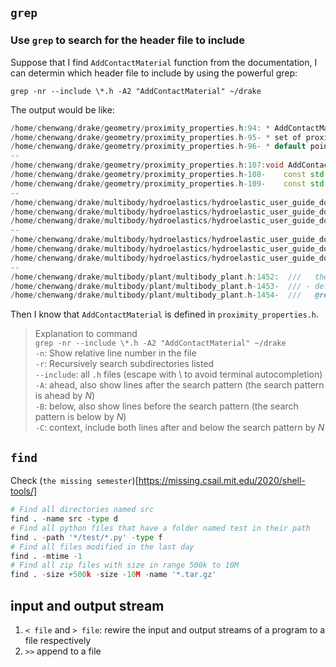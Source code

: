 ## `grep`
### Use `grep` to search for the header file to include
Suppose that I find `AddContactMaterial` function from the documentation, I can determin which header file to include by using the powerful grep:
```
grep -nr --include \*.h -A2 "AddContactMaterial" ~/drake 
```
The output would be like:
```c++
/home/chenwang/drake/geometry/proximity_properties.h:94: * AddContactMaterial() adds general contact material properties to the given
/home/chenwang/drake/geometry/proximity_properties.h-95- * set of proximity `properties`. These are the properties required by the
/home/chenwang/drake/geometry/proximity_properties.h-96- * default point contact model. However, other contact models can opt to use
--
/home/chenwang/drake/geometry/proximity_properties.h:107:void AddContactMaterial(
/home/chenwang/drake/geometry/proximity_properties.h-108-    const std::optional<double>& dissipation,
/home/chenwang/drake/geometry/proximity_properties.h-109-    const std::optional<double>& point_stiffness,
--
/home/chenwang/drake/multibody/hydroelastics/hydroelastic_user_guide_doxygen.h:283:- AddContactMaterial()
/home/chenwang/drake/multibody/hydroelastics/hydroelastic_user_guide_doxygen.h-284-- AddRigidHydroelasticProperties()
/home/chenwang/drake/multibody/hydroelastics/hydroelastic_user_guide_doxygen.h-285-- AddCompliantHydroelasticProperties()
--
/home/chenwang/drake/multibody/hydroelastics/hydroelastic_user_guide_doxygen.h:290:AddContactMaterial() isn’t hydroelastic contact specific, but does provide a
/home/chenwang/drake/multibody/hydroelastics/hydroelastic_user_guide_doxygen.h-291-mechanism for setting the friction coefficients that hydroelastic and point
/home/chenwang/drake/multibody/hydroelastics/hydroelastic_user_guide_doxygen.h-292-contact models both use.
--
/home/chenwang/drake/multibody/plant/multibody_plant.h:1452:  ///   the function geometry::AddContactMaterial(), or
/home/chenwang/drake/multibody/plant/multibody_plant.h-1453-  /// - define it in an input URDF/SDFormat file as detailed here:
/home/chenwang/drake/multibody/plant/multibody_plant.h-1454-  ///   @ref tag_drake_hunt_crossley_dissipation.
```
Then I know that `AddContactMaterial` is defined in `proximity_properties.h`.
> Explanation to command <br>
> `grep -nr --include \*.h -A2 "AddContactMaterial" ~/drake ` <br>
> `-n`: Show relative line number in the file <br>
> `-r`: Recursively search subdirectories listed <br>
> `--include`: all `.h` files (escape with \ to avoid terminal autocompletion) <br>
> `-A`: ahead, also show lines after the search pattern (the search pattern is ahead by *N*) <br>
> `-B`: below, also show lines before the search pattern (the search pattern is below by *N*) <br>
> `-C`: context, include both lines after and below the search pattern by *N* <br>

## `find`
Check (`the missing semester`)[https://missing.csail.mit.edu/2020/shell-tools/]

```python
# Find all directories named src
find . -name src -type d
# Find all python files that have a folder named test in their path
find . -path '*/test/*.py' -type f
# Find all files modified in the last day
find . -mtime -1
# Find all zip files with size in range 500k to 10M
find . -size +500k -size -10M -name '*.tar.gz'
```

## input and output stream

1. `< file` and `> file`: rewire the input and output streams of a program to a file respectively
2. `>>` append to a file